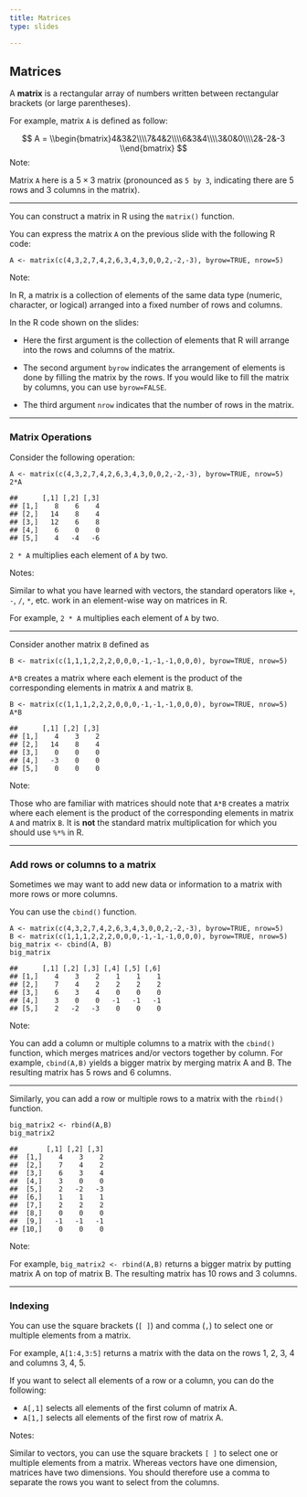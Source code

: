 ```yaml
---
title: Matrices
type: slides

---
```

## Matrices

A **matrix** is a rectangular array of numbers written between
rectangular brackets (or large parentheses).

For example, matrix `A` is defined as follow:

$$ A = \\begin{bmatrix}4&3&2\\\\7&4&2\\\\6&3&4\\\\3&0&0\\\\2&-2&-3 \\end{bmatrix} $$
Note:

Matrix `A` here is a 5 × 3 matrix (pronounced as `5 by 3`, indicating
there are 5 rows and 3 columns in the matrix).

---

You can construct a matrix in R using the `matrix()` function.

You can express the matrix `A` on the previous slide with the following
R code:

    A <- matrix(c(4,3,2,7,4,2,6,3,4,3,0,0,2,-2,-3), byrow=TRUE, nrow=5)

Note:

In R, a matrix is a collection of elements of the same data type
(numeric, character, or logical) arranged into a fixed number of rows
and columns.

In the R code shown on the slides:

-   Here the first argument is the collection of elements that R will
    arrange into the rows and columns of the matrix.

-   The second argument `byrow` indicates the arrangement of elements is
    done by filling the matrix by the rows. If you would like to fill
    the matrix by columns, you can use `byrow=FALSE`.

-   The third argument `nrow` indicates that the number of rows in the
    matrix.

---

### Matrix Operations

Consider the following operation:

    A <- matrix(c(4,3,2,7,4,2,6,3,4,3,0,0,2,-2,-3), byrow=TRUE, nrow=5)
    2*A

    ##      [,1] [,2] [,3]
    ## [1,]    8    6    4
    ## [2,]   14    8    4
    ## [3,]   12    6    8
    ## [4,]    6    0    0
    ## [5,]    4   -4   -6

`2 * A` multiplies each element of `A` by two.

Notes:

Similar to what you have learned with vectors, the standard operators
like `+`, `-`, `/`, `*`, etc. work in an element-wise way on matrices in
R.

For example, `2 * A` multiplies each element of `A` by two.

---

Consider another matrix `B` defined as

    B <- matrix(c(1,1,1,2,2,2,0,0,0,-1,-1,-1,0,0,0), byrow=TRUE, nrow=5)

`A*B` creates a matrix where each element is the product of the
corresponding elements in matrix `A` and matrix `B`.

    B <- matrix(c(1,1,1,2,2,2,0,0,0,-1,-1,-1,0,0,0), byrow=TRUE, nrow=5)
    A*B

    ##      [,1] [,2] [,3]
    ## [1,]    4    3    2
    ## [2,]   14    8    4
    ## [3,]    0    0    0
    ## [4,]   -3    0    0
    ## [5,]    0    0    0

Note:

Those who are familiar with matrices should note that `A*B` creates a
matrix where each element is the product of the corresponding elements
in matrix `A` and matrix `B`. It is **not** the standard matrix
multiplication for which you should use `%*%` in R.

---

### Add rows or columns to a matrix

Sometimes we may want to add new data or information to a matrix with
more rows or more columns.

You can use the `cbind()` function.

    A <- matrix(c(4,3,2,7,4,2,6,3,4,3,0,0,2,-2,-3), byrow=TRUE, nrow=5)
    B <- matrix(c(1,1,1,2,2,2,0,0,0,-1,-1,-1,0,0,0), byrow=TRUE, nrow=5)
    big_matrix <- cbind(A, B)
    big_matrix

    ##      [,1] [,2] [,3] [,4] [,5] [,6]
    ## [1,]    4    3    2    1    1    1
    ## [2,]    7    4    2    2    2    2
    ## [3,]    6    3    4    0    0    0
    ## [4,]    3    0    0   -1   -1   -1
    ## [5,]    2   -2   -3    0    0    0

Note:

You can add a column or multiple columns to a matrix with the `cbind()`
function, which merges matrices and/or vectors together by column. For
example, `cbind(A,B)` yields a bigger matrix by merging matrix A and B.
The resulting matrix has 5 rows and 6 columns.

---

Similarly, you can add a row or multiple rows to a matrix with the
`rbind()` function.

    big_matrix2 <- rbind(A,B)
    big_matrix2

    ##       [,1] [,2] [,3]
    ##  [1,]    4    3    2
    ##  [2,]    7    4    2
    ##  [3,]    6    3    4
    ##  [4,]    3    0    0
    ##  [5,]    2   -2   -3
    ##  [6,]    1    1    1
    ##  [7,]    2    2    2
    ##  [8,]    0    0    0
    ##  [9,]   -1   -1   -1
    ## [10,]    0    0    0

Note:

For example, `big_matrix2 <- rbind(A,B)` returns a bigger matrix by
putting matrix A on top of matrix B. The resulting matrix has 10 rows
and 3 columns.

---

### Indexing

You can use the square brackets (`[ ]`) and comma (`,`) to select one or
multiple elements from a matrix.

For example, `A[1:4,3:5]` returns a matrix with the data on the rows 1,
2, 3, 4 and columns 3, 4, 5.

If you want to select all elements of a row or a column, you can do the
following:

-   `A[,1]` selects all elements of the first column of matrix A.
-   `A[1,]` selects all elements of the first row of matrix A.

Notes:

Similar to vectors, you can use the square brackets `[ ]` to select one
or multiple elements from a matrix. Whereas vectors have one dimension,
matrices have two dimensions. You should therefore use a comma to
separate the rows you want to select from the columns.
